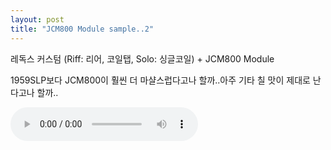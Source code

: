 ```yaml
---
layout: post
title: "JCM800 Module sample..2"
---
```


레독스 커스텀 (Riff: 리어, 코일탭, Solo: 싱글코일) + JCM800 Module

1959SLP보다 JCM800이 훨씬 더 마샬스럽다고나 할까..아주 기타 칠 맛이 제대로 난다고나 할까..

<audio src="/assets/images/5598e2780f8ca1d9da22d4b0fb7f7585.mp3" controls preload></audio>


